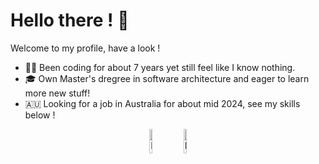 # Hello there ! 🐌

Welcome to my profile, have a look ! 
* 🧙‍♂️ Been coding for about 7 years yet still feel like I know nothing.
* 🎓 Own Master's dregree in software architecture and eager to learn more new stuff!
* 🇦🇺 Looking for a job in Australia for about mid 2024, see my skills below ! 


<p align="center" >
<img title="Discord" href="https://discord.gg/TS6w3TYZRM" src="https://logodownload.org/wp-content/uploads/2017/11/discord-logo-1-1.png" width="10%"/>

<img title="Mail Me" href="mailto:me@notashelf.dev" src="https://img.icons8.com/fluent/48/000000/gmail.png" width="10%"/>

</p>